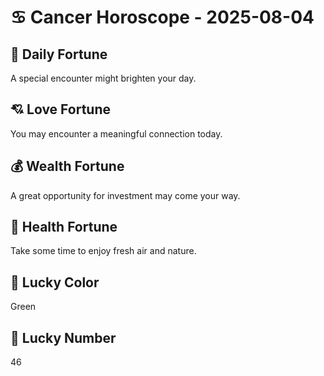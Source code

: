# ♋ Cancer Horoscope - 2025-08-04

## 🎯 Daily Fortune

A special encounter might brighten your day.

## 💘 Love Fortune

You may encounter a meaningful connection today.

## 💰 Wealth Fortune

A great opportunity for investment may come your way.

## 🌱 Health Fortune

Take some time to enjoy fresh air and nature.

## 🎨 Lucky Color

Green

## 🔢 Lucky Number

46
